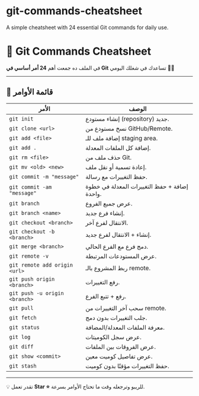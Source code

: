 # git-commands-cheatsheet
A simple cheatsheet with 24 essential Git commands for daily use.  
# 🚀 Git Commands Cheatsheet  

في الملف ده جمعت أهم **24 أمر أساسي في Git** تساعدك في شغلك اليومي 👨‍💻  

---

## 📌 قائمة الأوامر

| الأمر | الوصف |
|-------|-------|
| `git init` | إنشاء مستودع (repository) جديد. |
| `git clone <url>` | نسخ مستودع من GitHub/Remote. |
| `git add <file>` | إضافة ملف للـ staging area. |
| `git add .` | إضافة كل الملفات المعدلة. |
| `git rm <file>` | حذف ملف من Git. |
| `git mv <old> <new>` | إعادة تسمية أو نقل ملف. |
| `git commit -m "message"` | حفظ التغييرات مع رسالة. |
| `git commit -am "message"` | إضافة + حفظ التغييرات المعدلة في خطوة واحدة. |
| `git branch` | عرض جميع الفروع. |
| `git branch <name>` | إنشاء فرع جديد. |
| `git checkout <branch>` | الانتقال لفرع آخر. |
| `git checkout -b <branch>` | إنشاء + الانتقال لفرع جديد. |
| `git merge <branch>` | دمج فرع مع الفرع الحالي. |
| `git remote -v` | عرض المستودعات المرتبطة. |
| `git remote add origin <url>` | ربط المشروع بالـ remote. |
| `git push origin <branch>` | رفع التغييرات. |
| `git push -u origin <branch>` | رفع + تتبع الفرع. |
| `git pull` | سحب آخر التغييرات من remote. |
| `git fetch` | جلب التغييرات بدون دمج. |
| `git status` | معرفة الملفات المعدلة/المضافة. |
| `git log` | عرض سجل الكوميتات. |
| `git diff` | عرض الفروقات بين الملفات. |
| `git show <commit>` | عرض تفاصيل كوميت معين. |
| `git stash` | حفظ التغييرات مؤقتًا بدون كوميت. |

---

💡 تقدر تعمل **Star ⭐** للريبو وترجعله وقت ما تحتاج الأوامر بسرعة.  
